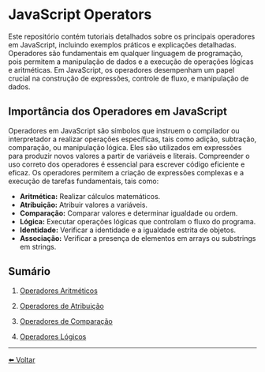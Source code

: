 # JavaScript Operators

Este repositório contém tutoriais detalhados sobre os principais operadores em JavaScript, incluindo exemplos práticos e explicações detalhadas. Operadores são fundamentais em qualquer linguagem de programação, pois permitem a manipulação de dados e a execução de operações lógicas e aritméticas. Em JavaScript, os operadores desempenham um papel crucial na construção de expressões, controle de fluxo, e manipulação de dados.

## Importância dos Operadores em JavaScript

Operadores em JavaScript são símbolos que instruem o compilador ou interpretador a realizar operações específicas, tais como adição, subtração, comparação, ou manipulação lógica. Eles são utilizados em expressões para produzir novos valores a partir de variáveis e literais. Compreender o uso correto dos operadores é essencial para escrever código eficiente e eficaz. Os operadores permitem a criação de expressões complexas e a execução de tarefas fundamentais, tais como:

- **Aritmética:** Realizar cálculos matemáticos.
- **Atribuição:** Atribuir valores a variáveis.
- **Comparação:** Comparar valores e determinar igualdade ou ordem.
- **Lógica:** Executar operações lógicas que controlam o fluxo do programa.
- **Identidade:** Verificar a identidade e a igualdade estrita de objetos.
- **Associação:** Verificar a presença de elementos em arrays ou substrings em strings.

## Sumário

1. [Operadores Aritméticos](cap2-01.md)

2. [Operadores de Atribuição](cap2-02.md)

3. [Operadores de Comparação](cap2-03.md)

4. [Operadores Lógicos](cap2-04.md)

---

[⬅️ Voltar](../README.md)
